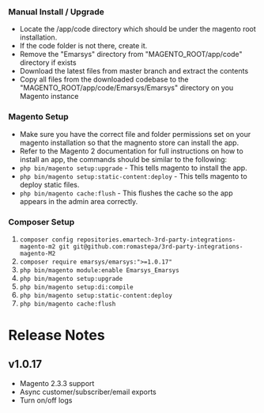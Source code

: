 
### Manual Install / Upgrade
- Locate the /app/code directory which should be under the magento root installation.
- If the code folder is not there, create it.
- Remove the "Emarsys" directory from "MAGENTO_ROOT/app/code" directory if exists
- Download the latest files from master branch and extract the contents
- Copy all files from the downloaded codebase to the "MAGENTO_ROOT/app/code/Emarsys/Emarsys" directory on you Magento instance


### Magento Setup
- Make sure you have the correct file and folder permissions set on your magento installation so that the magnento store can install the app.
- Refer to the Magento 2 documentation for full instructions on how to install an app, the commands should be similar to the following:
- ```php bin/magento setup:upgrade``` - This tells magento to install the app.
- ```php bin/magento setup:static-content:deploy``` - This tells magento to deploy static files.
- ```php bin/magento cache:flush``` - This flushes the cache so the app appears in the admin area correctly.


### Composer Setup
1. ```composer config repositories.emartech-3rd-party-integrations-magento-m2 git git@github.com:romastepa/3rd-party-integrations-magento-M2```
2. ```composer require emarsys/emarsys:">=1.0.17"```
3. ```php bin/magento module:enable Emarsys_Emarsys```
4. ```php bin/magento setup:upgrade```
5. ```php bin/magento setup:di:compile```
6. ```php bin/magento setup:static-content:deploy```
7. ```php bin/magento cache:flush```


# Release Notes

## v1.0.17
- Magento 2.3.3 support
- Async customer/subscriber/email exports
- Turn on/off logs
